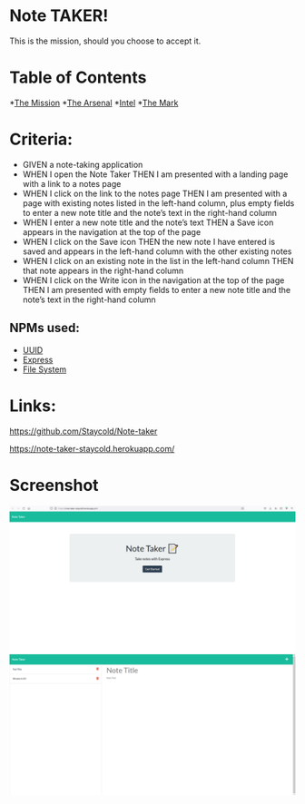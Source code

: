 # Note TAKER!

This is the mission, should you choose to accept it.

# Table of Contents
*[The Mission](#criteria)
*[The Arsenal](#npms-used)
*[Intel](#links)
*[The Mark](#screenshot)



# Criteria: 
<ul>
<li>GIVEN a note-taking application</li>
<li>WHEN I open the Note Taker
THEN I am presented with a landing page with a link to a notes page</li>
<li>WHEN I click on the link to the notes page
THEN I am presented with a page with existing notes listed in the left-hand column, plus empty fields to enter a new note title and the note’s text in the right-hand column</li>
<li>WHEN I enter a new note title and the note’s text
THEN a Save icon appears in the navigation at the top of the page</li>
<li>WHEN I click on the Save icon
THEN the new note I have entered is saved and appears in the left-hand column with the other existing notes</li>
<li>WHEN I click on an existing note in the list in the left-hand column
THEN that note appears in the right-hand column</li>
<li>WHEN I click on the Write icon in the navigation at the top of the page
THEN I am presented with empty fields to enter a new note title and the note’s text in the right-hand column</li>
</ul>


## NPMs used:

<ul>
<li><a href="https://www.npmjs.com/package/uuid" target= "_blank">UUID </a> </li>
<li><a href="https://www.npmjs.com/package/express" target= "_blank">Express</a></li>
<li><a href="https://www.npmjs.com/package/file-system" target= "_blank">File System</a></li>
</ul>


# Links:

<a href="https://github.com/Staycold/Note-taker" target= "_blank">https://github.com/Staycold/Note-taker</a>

<a href="https://note-taker-staycold.herokuapp.com/" target= "_blank">https://note-taker-staycold.herokuapp.com/ </a>

 

 # Screenshot

<img src="Assets/Screenshot (47).png"/>

<img src="Assets/Screenshot (48).png"/>
